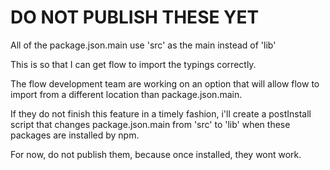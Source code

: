 # DO NOT PUBLISH THESE YET

All of the package.json.main use 'src' as the main instead of 'lib'

This is so that I can get flow to import the typings correctly.

The flow development team are working on an option that will allow flow to import
from a different location than package.json.main.

If they do not finish this feature in a timely fashion, i'll create a postInstall
script that changes package.json.main from 'src' to 'lib' when these packages are
installed by npm.

For now, do not publish them, because once installed, they wont work.
